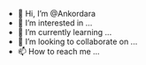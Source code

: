 - 👋 Hi, I’m @Ankordara
- 👀 I’m interested in ...
- 🌱 I’m currently learning ...
- 💞️ I’m looking to collaborate on ...
- 📫 How to reach me ...

<!---
Ankordara/Ankordara is a ✨ special ✨ repository because its `README.md` (this file) appears on your GitHub profile.
You can click the Preview link to take a look at your changes.
--->
